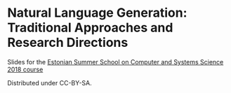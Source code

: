 # Natural Language Generation: Traditional Approaches and Research Directions 

Slides for the [Estonian Summer School on Computer and Systems Science 2018 course](https://courses.cs.ut.ee/t/esscass2018/)

Distributed under CC-BY-SA.
